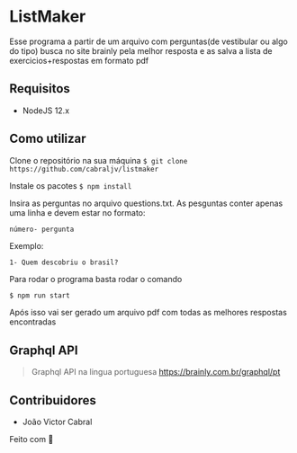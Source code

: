 # ListMaker
Esse programa a partir de um arquivo com perguntas(de vestibular ou algo do tipo) busca no site brainly pela melhor resposta e as salva a lista de exercicios+respostas em formato pdf

## Requisitos
- NodeJS 12.x

## Como utilizar

Clone o repositório na sua máquina
`$ git clone https://github.com/cabraljv/listmaker`

Instale os pacotes
`$ npm install`

Insira as perguntas no arquivo questions.txt. As pesguntas conter apenas uma linha e devem estar no formato:

```número- pergunta```

Exemplo:

```1- Quem descobriu o brasil?```

Para rodar o programa basta rodar o comando

```sh
$ npm run start
```

Após isso vai ser gerado um arquivo pdf com todas as melhores respostas encontradas


## Graphql API
>Graphql API na lingua portuguesa https://brainly.com.br/graphql/pt

## Contribuidores
- João Victor Cabral

Feito com 💜

```
